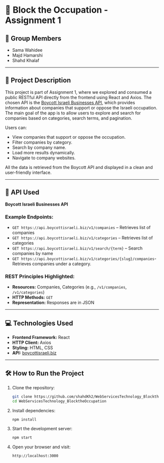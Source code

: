 # 🛑 Block the Occupation - Assignment 1

## 👥 Group Members

- Sama Wahidee  
- Majd Hamarshi  
- Shahd Khalaf

---

## 📌 Project Description

This project is part of Assignment 1, where we explored and consumed a public RESTful API directly from the frontend using React and Axios. The chosen API is the [Boycott Israeli Businesses API](https://boycottisraeli.biz), which provides information about companies that support or oppose the Israeli occupation. The main goal of the app is to allow users to explore and search for companies based on categories, search terms, and pagination.

Users can:
- View companies that support or oppose the occupation.
- Filter companies by category.
- Search by company name.
- Load more results dynamically.
- Navigate to company websites.
  
All the data is retrieved from the Boycott API and displayed in a clean and user-friendly interface.

---

## 🔗 API Used

**Boycott Israeli Businesses API**

### Example Endpoints:
- `GET https://api.boycottisraeli.biz/v1/companies` – Retrieves list of companies
- `GET https://api.boycottisraeli.biz/v1/categories` – Retrieves list of categories
- `GET https://api.boycottisraeli.biz/v1/search/{term}` – Search companies by name
- `GET https://api.boycottisraeli.biz/v1/categories/{slug}/companies`- Retrieves companies under a category.

### REST Principles Highlighted:
- **Resources:** Companies, Categories (e.g., `/v1/companies`, `/v1/categories`)
- **HTTP Methods:** `GET`
- **Representation:** Responses are in JSON

---

## 💻 Technologies Used

- **Frontend Framework:** React  
- **HTTP Client:** Axios  
- **Styling:** HTML, CSS  
- **API:** [boycottisraeli.biz](https://boycottisraeli.biz)

---

## 🛠️ How to Run the Project

1. Clone the repository:
   ```bash
   git clone https://github.com/shahdKh2/WebServicesTechnology_BlocktheOccupation
   cd WebServicesTechnology_BlocktheOccupation
   ```

2. Install dependencies:
   ```bash
   npm install
   ```

3. Start the development server:
   ```bash
   npm start
   ```

4. Open your browser and visit:
   ```
   http://localhost:3000
   ```
